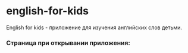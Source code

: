 # english-for-kids
English for kids - приложение для изучения английских слов детьми.

### Страница при открывании приложения: